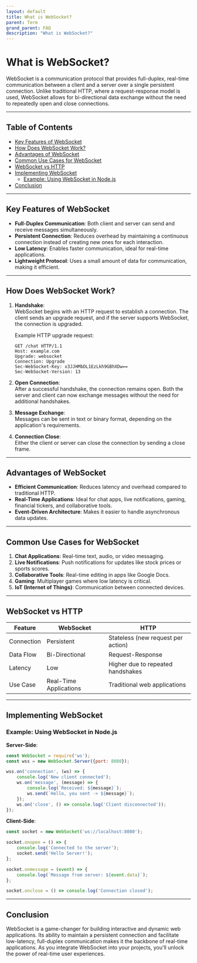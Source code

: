 ```yaml
---
layout: default
title: What is WebSocket?
parent: Term
grand_parent: FAQ
description: "What is WebSocket?"
---
```


# What is WebSocket?

WebSocket is a communication protocol that provides full-duplex, real-time communication between a client and a server
over a single persistent connection. Unlike traditional HTTP, where a request-response model is used, WebSocket allows
for bi-directional data exchange without the need to repeatedly open and close connections.

---

## Table of Contents

- [Key Features of WebSocket](#key-features-of-websocket)
- [How Does WebSocket Work?](#how-does-websocket-work)
- [Advantages of WebSocket](#advantages-of-websocket)
- [Common Use Cases for WebSocket](#common-use-cases-for-websocket)
- [WebSocket vs HTTP](#websocket-vs-http)
- [Implementing WebSocket](#implementing-websocket)
    - [Example: Using WebSocket in Node.js](#example-using-websocket-in-nodejs)
- [Conclusion](#conclusion)

---

## Key Features of WebSocket

- **Full-Duplex Communication**: Both client and server can send and receive messages simultaneously.
- **Persistent Connection**: Reduces overhead by maintaining a continuous connection instead of creating new ones for
  each interaction.
- **Low Latency**: Enables faster communication, ideal for real-time applications.
- **Lightweight Protocol**: Uses a small amount of data for communication, making it efficient.

---

## How Does WebSocket Work?

1. **Handshake**:  
   WebSocket begins with an HTTP request to establish a connection. The client sends an upgrade request, and if the
   server supports WebSocket, the connection is upgraded.

   Example HTTP upgrade request:

   ```http
   GET /chat HTTP/1.1
   Host: example.com
   Upgrade: websocket
   Connection: Upgrade
   Sec-WebSocket-Key: x3JJHMbDL1EzLkh9GBhXDw==
   Sec-WebSocket-Version: 13
   ```

2. **Open Connection**:  
   After a successful handshake, the connection remains open. Both the server and client can now exchange messages
   without the need for additional handshakes.

3. **Message Exchange**:  
   Messages can be sent in text or binary format, depending on the application's requirements.

4. **Connection Close**:  
   Either the client or server can close the connection by sending a close frame.

---

## Advantages of WebSocket

- **Efficient Communication**: Reduces latency and overhead compared to traditional HTTP.
- **Real-Time Applications**: Ideal for chat apps, live notifications, gaming, financial tickers, and collaborative
  tools.
- **Event-Driven Architecture**: Makes it easier to handle asynchronous data updates.

---

## Common Use Cases for WebSocket

1. **Chat Applications**: Real-time text, audio, or video messaging.
2. **Live Notifications**: Push notifications for updates like stock prices or sports scores.
3. **Collaborative Tools**: Real-time editing in apps like Google Docs.
4. **Gaming**: Multiplayer games where low latency is critical.
5. **IoT (Internet of Things)**: Communication between connected devices.

---

## WebSocket vs HTTP

| Feature    | WebSocket              | HTTP                               |  
|------------|------------------------|------------------------------------|  
| Connection | Persistent             | Stateless (new request per action) |  
| Data Flow  | Bi-Directional         | Request-Response                   |  
| Latency    | Low                    | Higher due to repeated handshakes  |  
| Use Case   | Real-Time Applications | Traditional web applications       |  

---

## Implementing WebSocket

### Example: Using WebSocket in Node.js

**Server-Side**:

```javascript
const WebSocket = require('ws');
const wss = new WebSocket.Server({port: 8080});

wss.on('connection', (ws) => {
	console.log('New client connected');
	ws.on('message', (message) => {
		console.log(`Received: ${message}`);
		ws.send(`Hello, you sent -> ${message}`);
	});
	ws.on('close', () => console.log('Client disconnected'));
});
```

**Client-Side**:

```javascript
const socket = new WebSocket('ws://localhost:8080');

socket.onopen = () => {
	console.log('Connected to the server');
	socket.send('Hello Server!');
};

socket.onmessage = (event) => {
	console.log(`Message from server: ${event.data}`);
};

socket.onclose = () => console.log('Connection closed');
```

---

## Conclusion

WebSocket is a game-changer for building interactive and dynamic web applications. Its ability to maintain a persistent
connection and facilitate low-latency, full-duplex communication makes it the backbone of real-time applications. As you
integrate WebSocket into your projects, you'll unlock the power of real-time user experiences.  